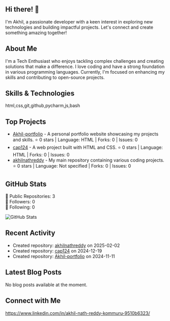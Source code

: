 ## Hi there! 👋

I'm Akhil, a passionate developer with a keen interest in exploring new technologies and building impactful projects. Let's connect and create something amazing together!

## About Me

I'm a Tech Enthusiast who enjoys tackling complex challenges and creating solutions that make a difference. I love coding and have a strong foundation in various programming languages. Currently, I'm focused on enhancing my skills and contributing to open-source projects.

## Skills & Technologies

html,css,git,github,pycharm,js,bash

## Top Projects

- [Akhil-portfolio](https://github.com/akhilnathreddy/Akhil-portfolio) - A personal portfolio website showcasing my projects and skills. ⭐ 0 stars | Language: HTML | Forks: 0 | Issues: 0
- [cap124](https://github.com/akhilnathreddy/cap124) - A web project built with HTML and CSS. ⭐ 0 stars | Language: HTML | Forks: 0 | Issues: 0
- [akhilnathreddy](https://github.com/akhilnathreddy/akhilnathreddy) - My main repository containing various coding projects. ⭐ 0 stars | Language: Not specified | Forks: 0 | Issues: 0

## GitHub Stats

🔹 Public Repositories: 3  
🔹 Followers: 0  
🔹 Following: 0  

![GitHub Stats](https://github-readme-stats.vercel.app/api?username=akhilnathreddy&show_icons=true&theme=radical)

## Recent Activity

- Created repository: [akhilnathreddy](https://github.com/akhilnathreddy/akhilnathreddy) on 2025-02-02  
- Created repository: [cap124](https://github.com/akhilnathreddy/cap124) on 2024-12-19  
- Created repository: [Akhil-portfolio](https://github.com/akhilnathreddy/Akhil-portfolio) on 2024-11-11

## Latest Blog Posts

No blog posts available at the moment.

## Connect with Me

https://www.linkedin.com/in/akhil-nath-reddy-kommuru-9510b6323/
